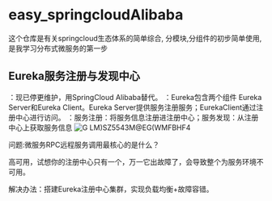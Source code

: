 # easy_springcloudAlibaba

这个仓库是有关springcloud生态体系的简单综合, 分模块,分组件的初步简单使用,是我学习分布式微服务的第一步


## Eureka服务注册与发现中心

：现已停更维护，用SpringCloud Alibaba替代。
：Eureka包含两个组件 Eureka Server和Eureka Client。Eureka Server提供服务注册服务；EurekaClient通过注册中心进行访问。
：服务注册：将服务信息注册进注册中心；服务发现：从注册中心上获取服务信息
![G LM)SZ5543M@EG(WMFBHF4](https://user-images.githubusercontent.com/57619422/137907022-36a10e68-5cfd-4dcb-8a14-d801a68cc4e7.png)

问题:微服务RPC远程服务调用最核心的是什么？

高可用，试想你的注册中心只有一个，万一它出故障了，会导致整个为服务环境不可用。

解决办法：搭建Eureka注册中心集群，实现负载均衡+故障容错。


